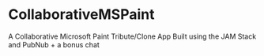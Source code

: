 # CollaborativeMSPaint
A Collaborative Microsoft Paint Tribute/Clone App Built using the JAM Stack and PubNub + a bonus chat
